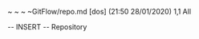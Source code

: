 ~
~
~
~GitFlow/repo.md [dos] (21:50 28/01/2020)                                      1,1 All

-- INSERT --
Repository
